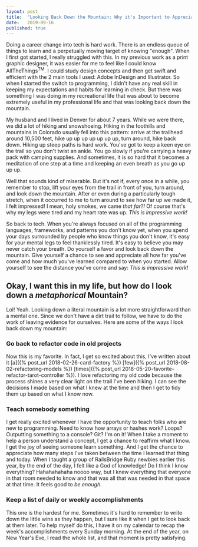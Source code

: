 ```yaml
---
layout: post
title:  "Looking Back Down the Mountain: Why it's Important to Appreciate the Work it Took to Get You Here"
date:   2019-09-16
published: true
---
```


Doing a career change into tech is hard work. There is an endless queue of things to learn and a perpetually moving target of knowing "enough". When I first got started, I really struggled with this. In my previous work as a print graphic designer, it was easier for me to feel like I could know AllTheThings<sup>TM</sup>. I could study design concepts and then get swift and efficient with the 2 main tools I used: Adobe InDesign and Illustrator. So when I started the switch to programming, I didn't have any real skill in keeping my expectations and habits for learning in check. But there was something I was doing in my recreational life that was about to become extremely useful in my professional life and that was looking back down the mountain.

My husband and I lived in Denver for about 7 years. While we were there, we did a lot of hiking and snowshoeing. Hiking in the foothills and mountains in Colorado usually fell into this pattern: arrive at the trailhead around 10,500 feet, hike up up up up up up up, turn around, hike back down. Hiking up steep paths is hard work. You've got to keep a keen eye on the trail so you don't twist an ankle. You go slowly if you're carrying a heavy pack with camping supplies. And sometimes, it is so hard that it becomes a meditation of one step at a time and keeping an even breath as you go up up up.

Well that sounds kind of miserable. But it's not if, every once in a while, you remember to stop, lift your eyes from the trail in front of you, turn around, and look down the mountain. After or even during a particularly tough stretch, when it occurred to me to turn around to see how far up we made it, I felt impressed! I mean, holy smokes, we came _that far?!_ Of course that's why my legs were tired and my heart rate was up. _This is impressive work!_

So back to tech. When you're always focused on all of the programming languages, frameworks, and patterns you don't know yet, when you spend your days surrounded by people who know things you don't know, it's easy for your mental legs to feel thanklessly tired. It's easy to believe you may never catch your breath. Do yourself a favor and look back down the mountain. Give yourself a chance to see and appreciate all how far you've come and how much you've learned compared to when you started. Allow yourself to see the distance you've come and say: _This is impressive work!_

## Okay, I want this in my life, but how do I look down a _metaphorical_ Mountain?
Lol! Yeah. Looking down a literal mountain is a lot more straightforward than a mental one. Since we don't have a dirt trail to follow, we have to do the work of leaving evidence for ourselves. Here are some of the ways I look back down my mountain:

### Go back to refactor code in old projects
Now this is my favorite. In fact, I get so excited about this, I've written about it [a]({% post_url 2018-02-26-card-factory %}) [few]({% post_url 2018-08-02-refactoring-models %}) [times]({% post_url 2018-05-20-favorite-refactor-tarot-controller %}). I love refactoring my old code because the process shines a very clear light on the trail I've been hiking. I can see the decisions I made based on what I knew at the time and then I get to tidy them up based on what I know now.

### Teach somebody something
I get really excited whenever I have the opportunity to teach folks who are new to programming. Need to know how arrays or hashes work? Loops? Outputting something to a console? Git? I'm on it! When I take a moment to help a person understand a concept, I get a chance to reaffirm what I know. I get the joy of seeing someone learn something. And I get the chance to appreciate how many steps I've taken between the time I learned that thing and today. When I taught a group of RailsBridge Ruby newbies earlier this year, by the end of the day, I felt like a God of knowledge! Do I think I know everything? Hahahahahaha noooo way, but I knew everything that everyone in that room needed to know and that was all that was needed in that space at that time. It feels good to _be enough._

### Keep a list of daily or weekly accomplishments
This one is the hardest for me. Sometimes it's hard to remember to write down the little wins as they happen, but I sure like it when I get to look back at them later. To help myself do this, I have it on my calendar to recap the week's accomplishments every Sunday morning. At the end of the year, on New Year's Eve, I read the whole list, and that moment is pretty satisfying.
